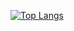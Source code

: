 [![Top Langs](https://github-readme-stats.vercel.app/api/top-langs/?username=seungseor)](https://github.com/anuraghazra/github-readme-stats)
